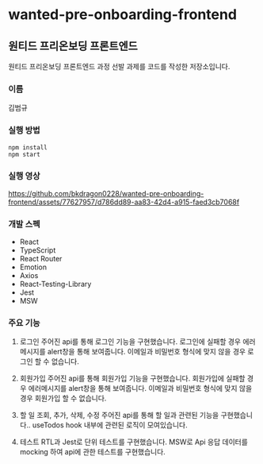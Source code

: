 # wanted-pre-onboarding-frontend
## 원티드 프리온보딩 프론트엔드
원티드 프리온보딩 프론트엔드 과정 선발 과제를 코드를 작성한 저장소입니다.

### 이름
김범규

### 실행 방법
```
npm install
npm start
```

### 실행 영상
https://github.com/bkdragon0228/wanted-pre-onboarding-frontend/assets/77627957/d786dd89-aa83-42d4-a915-faed3cb7068f


### 개발 스펙
* React
* TypeScript
* React Router
* Emotion
* Axios
* React-Testing-Library
* Jest
* MSW

### 주요 기능

1. 로그인
   주어진 api를 통해 로그인 기능을 구현했습니다.
   로그인에 실패할 경우 에러메시지를 alert창을 통해 보여줍니다.
   이메일과 비밀번호 형식에 맞지 않을 경우 로그인 할 수 없습니다.
   
3. 회원가입
   주어진 api를 통해 회원가입 기능을 구현했습니다.
   회원가입에 실패할 경우 에러메시지를 alert창을 통해 보여줍니다.
   이메일과 비밀번호 형식에 맞지 않을 경우 회원가입 할 수 없습니다.
   
3. 할 일 조회, 추가, 삭제, 수정
   주어진 api를 통해 할 일과 관련된 기능을 구현했습니다..
   useTodos hook 내부에 관련된 로직이 모여있습니다.

4. 테스트
   RTL과 Jest로 단위 테스트를 구현했습니다.
   MSW로 Api 응답 데이터를 mocking 하여 api에 관한 테스트를 구현했습니다.

